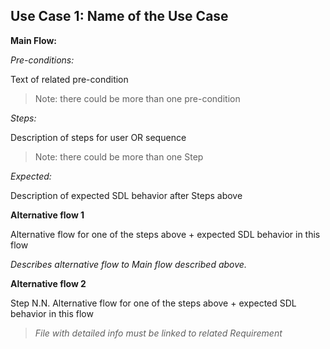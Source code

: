 ## Use Case 1: Name of the Use Case

**Main Flow:**

_Pre-conditions:_

Text of related pre-condition

> Note: there could be more than one pre-condition

_Steps:_

Description of steps for user OR sequence

> Note: there could be more than one Step

_Expected:_

Description of expected SDL behavior after Steps above

**Alternative flow 1**

Alternative flow for one of the steps above + expected SDL behavior in this flow

_Describes alternative flow to Main flow described above._

**Alternative flow 2**

Step N.N. Alternative flow for one of the steps above + expected SDL behavior in this flow

> _File with detailed info must be linked to related Requirement_
